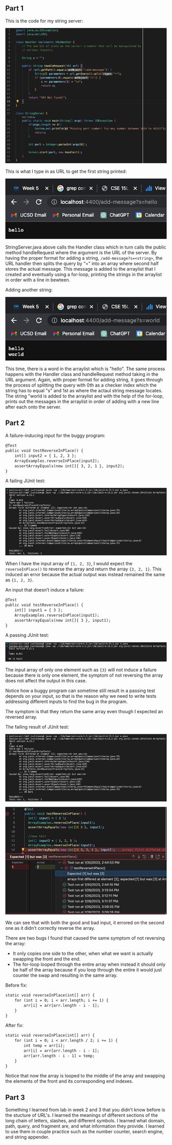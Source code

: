 Part 1
---

This is the code for my string server:

![Image](string-server-code.png)

This is what I type in as URL to get the first string printed:

![Image](hello.png)

StringServer.java above calls the Handler class which in turn calls the public method handleRequest where the argument is the URL of the server. By having the proper format for adding a string, `/add-message?s=<string>`, the URL handler then splits the query by “=” into an array where second half stores the actual message. This message is added to the arraylist that I created and eventually using a for-loop, printing the strings in the arraylist in order with a line in bewteen.

Adding another string:

![Image](world.png)

This time, there is a word in the arraylist which is "hello". The same process happens with the Handler class and handleRequest method taking in the URL argument. Again, with proper format for adding string, it goes through the process of splitting the query with 0th as a checker index which the string has to equal "s" and 1st as where the actaul string message locates. The string "world is added to the arraylist and with the help of the for-loop, prints out the messages in the arraylist in order of adding with a new line after each onto the server.

Part 2
---

A failure-inducing input for the buggy program:

```
@Test
public void testReverseInPlace() {
    int[] input2 = { 1, 2, 3 };
    ArrayExamples.reverseInPlace(input2);
    assertArrayEquals(new int[]{ 3, 2, 1 }, input2);
}
```

A failing JUnit test: 

![Image](bad-input.png)

When I have the input array of `{1, 2, 3}`, I would expect the `reverseInPlace()` to reverse the array and return the array `{3, 2, 1}`. This induced an error because the actual output was instead remained the same as `{1, 2, 3}`.

An input that doesn’t induce a failure:

```
@Test
public void testReverseInPlace() {
    int[] input1 = { 3 };
    ArrayExamples.reverseInPlace(input1);
    assertArrayEquals(new int[]{ 3 }, input1);
}
```

A passing JUnit test: 

![Image](good-input.png)

The input array of only one element such as `{3}` will not induce a failure because there is only one element, the symptom of not reversing the array does not affect the output in this case.

Notice how a buggy program can sometime still result in a passing test depends on your input, so that is the reason why we need to write tests addressing different inputs to find the bug in the program.

The symptom is that they return the same array even though I expected an reversed array.

The failing result of JUnit test:

![Image](bad-input.png)

![Image](lab3-symptom.png)

We can see that with both the good and bad input, it errored on the second one as it didn't correctly reverse the array.

There are two bugs I found that caused the same symptom of not reversing the array:
- It only copies one side to the other, when what we want is actually swapping the front and the end.
- The for-loop looped through the entire array when instead it should only be half of the array because if you loop through the entire it would just counter the swap and resulting in the same array.

Before fix:

```
static void reverseInPlace(int[] arr) {
    for (int i = 0; i < arr.length; i += 1) {
        arr[i] = arr[arr.length - i - 1];
    }
}
```

After fix:

```
static void reverseInPlace(int[] arr) {
    for (int i = 0; i < arr.length / 2; i += 1) {
        int temp = arr[i];
        arr[i] = arr[arr.length - i - 1];
        arr[arr.length - i - 1] = temp;
    }
}
```

Notice that now the array is looped to the middle of the array and swapping the elements of the front and its corresponding end indexes.

Part 3
---

Something I learned from lab in week 2 and 3 that you didn’t know before is the stucture of URL's. I learned the meanings of different sections of the long chain of letters, slashes, and different symbols. I learned what domain, path, query, and fragment are, and what information they provide. I learned to use them in couple practice such as the number counter, search engine, and string appender.

